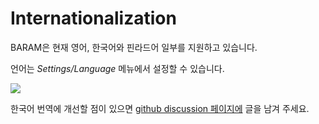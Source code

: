 # Internationalization
BARAM은 현재 영어, 한국어와 핀라드어 일부를 지원하고 있습니다.

언어는 *Settings/Language* 메뉴에서 설정할 수 있습니다.

[![](https://github.com/nextfoam/baram-pages/raw/main/images/setting_locale.png)](https://github.com/nextfoam/baram-pages/raw/main/images/setting_locale.png)

한국어 번역에 개선할 점이 있으면 [github discussion 페이지에](https://github.com/nextfoam/baram/discussions) 글을 남겨 주세요.
